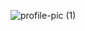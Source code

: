 

![profile-pic (1)](https://github.com/rohitkum549/photo/assets/57566698/5e2e4bd9-9494-4075-94b1-14e73f70d4ac)
